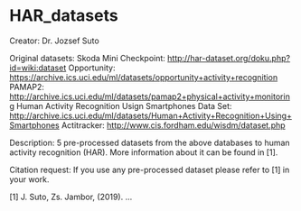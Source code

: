 # HAR_datasets
Creator: 
Dr. Jozsef Suto

Original datasets: 
Skoda Mini Checkpoint: http://har-dataset.org/doku.php?id=wiki:dataset
Opportunity: https://archive.ics.uci.edu/ml/datasets/opportunity+activity+recognition
PAMAP2: http://archive.ics.uci.edu/ml/datasets/pamap2+physical+activity+monitoring
Human Activity Recognition Usign Smartphones Data Set: http://archive.ics.uci.edu/ml/datasets/Human+Activity+Recognition+Using+Smartphones
Actitracker: http://www.cis.fordham.edu/wisdm/dataset.php

Description: 
5 pre-processed datasets from the above databases to human activity recognition (HAR). More information about it can be found in [1].

Citation request: 
If you use any pre-processed dataset please refer to [1] in your work.

[1] J. Suto, Zs. Jambor, (2019). ...
